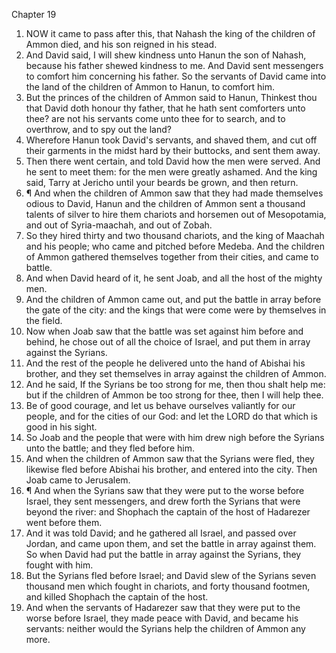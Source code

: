 

Chapter 19

1. NOW it came to pass after this, that Nahash the king of the children of Ammon died, and his son reigned in his stead.
2. And David said, I will shew kindness unto Hanun the son of Nahash, because his father shewed kindness to me.  And David sent messengers to comfort him concerning his father.  So the servants of David came into the land of the children of Ammon to Hanun, to comfort him.
3. But the princes of the children of Ammon said to Hanun, Thinkest thou that David doth honour thy father, that he hath sent comforters unto thee?  are not his servants come unto thee for to search, and to overthrow, and to spy out the land?
4. Wherefore Hanun took David's servants, and shaved them, and cut off their garments in the midst hard by their buttocks, and sent them away.
5. Then there went certain, and told David how the men were served.  And he sent to meet them: for the men were greatly ashamed.  And the king said, Tarry at Jericho until your beards be grown, and then return.
6. ¶ And when the children of Ammon saw that they had made themselves odious to David, Hanun and the children of Ammon sent a thousand talents of silver to hire them chariots and horsemen out of Mesopotamia, and out of Syria-maachah, and out of Zobah.
7. So they hired thirty and two thousand chariots, and the king of Maachah and his people; who came and pitched before Medeba.  And the children of Ammon gathered themselves together from their cities, and came to battle.
8. And when David heard of it, he sent Joab, and all the host of the mighty men.
9. And the children of Ammon came out, and put the battle in array before the gate of the city: and the kings that were come were by themselves in the field.
10. Now when Joab saw that the battle was set against him before and behind, he chose out of all the choice of Israel, and put them in array against the Syrians.
11. And the rest of the people he delivered unto the hand of Abishai his brother, and they set themselves in array against the children of Ammon.
12. And he said, If the Syrians be too strong for me, then thou shalt help me: but if the children of Ammon be too strong for thee, then I will help thee.
13. Be of good courage, and let us behave ourselves valiantly for our people, and for the cities of our God: and let the LORD do that which is good in his sight.
14. So Joab and the people that were with him drew nigh before the Syrians unto the battle; and they fled before him.
15. And when the children of Ammon saw that the Syrians were fled, they likewise fled before Abishai his brother, and entered into the city.  Then Joab came to Jerusalem.
16. ¶ And when the Syrians saw that they were put to the worse before Israel, they sent messengers, and drew forth the Syrians that were beyond the river: and Shophach the captain of the host of Hadarezer went before them.
17. And it was told David; and he gathered all Israel, and passed over Jordan, and came upon them, and set the battle in array against them.  So when David had put the battle in array against the Syrians, they fought with him.
18. But the Syrians fled before Israel; and David slew of the Syrians seven thousand men which fought in chariots, and forty thousand footmen, and killed Shophach the captain of the host.
19. And when the servants of Hadarezer saw that they were put to the worse before Israel, they made peace with David, and became his servants: neither would the Syrians help the children of Ammon any more.
